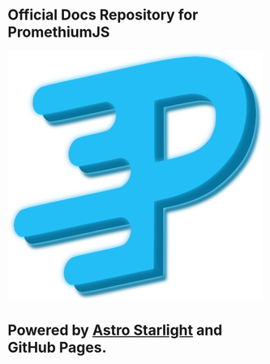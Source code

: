 # Official Docs Repository for PromethiumJS

![PromethiumJS Logo](./src/assets/promethiumjs-logo-radioactive.png "PromethiumJS")

# Powered by [Astro Starlight](https://starlight.astro.build/) and GitHub Pages.
